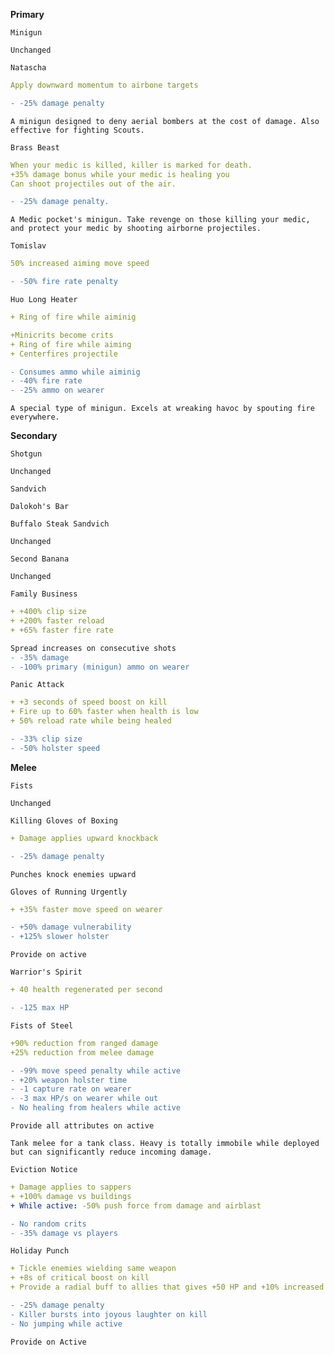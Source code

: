 __**Primary**__


```fix
Minigun
```
```
Unchanged
```

```fix
Natascha
```
```yaml
Apply downward momentum to airbone targets
```
```diff
- -25% damage penalty
```
```
A minigun designed to deny aerial bombers at the cost of damage. Also effective for fighting Scouts.
```

```fix
Brass Beast
```
```yaml
When your medic is killed, killer is marked for death.
+35% damage bonus while your medic is healing you
Can shoot projectiles out of the air.
```
```diff
- -25% damage penalty.
```
```
A Medic pocket's minigun. Take revenge on those killing your medic, and protect your medic by shooting airborne projectiles.
```

```fix
Tomislav
```
```yaml
50% increased aiming move speed
```
```diff
- -50% fire rate penalty
```


```fix
Huo Long Heater
```
```yaml
+ Ring of fire while aiminig

+Minicrits become crits
+ Ring of fire while aiming
+ Centerfires projectile

```
```diff
- Consumes ammo while aiminig
- -40% fire rate 
- -25% ammo on wearer
```
```
A special type of minigun. Excels at wreaking havoc by spouting fire everywhere.
```

__**Secondary**__


```fix
Shotgun
```
```
Unchanged
```


```fix
Sandvich
```
```
Dalokoh's Bar
```


```fix
Buffalo Steak Sandvich
```
```
Unchanged
```


```fix
Second Banana
```
```
Unchanged
```


```fix
Family Business
```
```yaml
+ +400% clip size
+ +200% faster reload
+ +65% faster fire rate 
```
```diff
Spread increases on consecutive shots
- -35% damage
- -100% primary (minigun) ammo on wearer
```


```fix
Panic Attack
```
```yaml
+ +3 seconds of speed boost on kill
+ Fire up to 60% faster when health is low
+ 50% reload rate while being healed
```

```diff
- -33% clip size
- -50% holster speed
```


__**Melee**__


```fix
Fists
```
```
Unchanged
```

```fix
Killing Gloves of Boxing
```
```yaml
+ Damage applies upward knockback
```
```diff
- -25% damage penalty
```
```
Punches knock enemies upward
```


```fix
Gloves of Running Urgently
```
```yaml
+ +35% faster move speed on wearer
```
```diff
- +50% damage vulnerability
- +125% slower holster
```
```
Provide on active
```


```fix
Warrior's Spirit
```
```yaml
+ 40 health regenerated per second
```
```diff
- -125 max HP
```


```fix
Fists of Steel
```
```yaml
+90% reduction from ranged damage
+25% reduction from melee damage
```
```diff
- -99% move speed penalty while active
- +20% weapon holster time 
- -1 capture rate on wearer
- -3 max HP/s on wearer while out
- No healing from healers while active
```
```
Provide all attributes on active
```
```
Tank melee for a tank class. Heavy is totally immobile while deployed but can significantly reduce incoming damage.
```


```fix
Eviction Notice
```
```yaml
+ Damage applies to sappers
+ +100% damage vs buildings
+ While active: -50% push force from damage and airblast
```
```diff
- No random crits
- -35% damage vs players
```


```fix
Holiday Punch
```
```yaml
+ Tickle enemies wielding same weapon
+ +8s of critical boost on kill
+ Provide a radial buff to allies that gives +50 HP and +10% increased critical hit rate chance.

```
```diff
- -25% damage penalty
- Killer bursts into joyous laughter on kill
- No jumping while active
```
```
Provide on Active
```